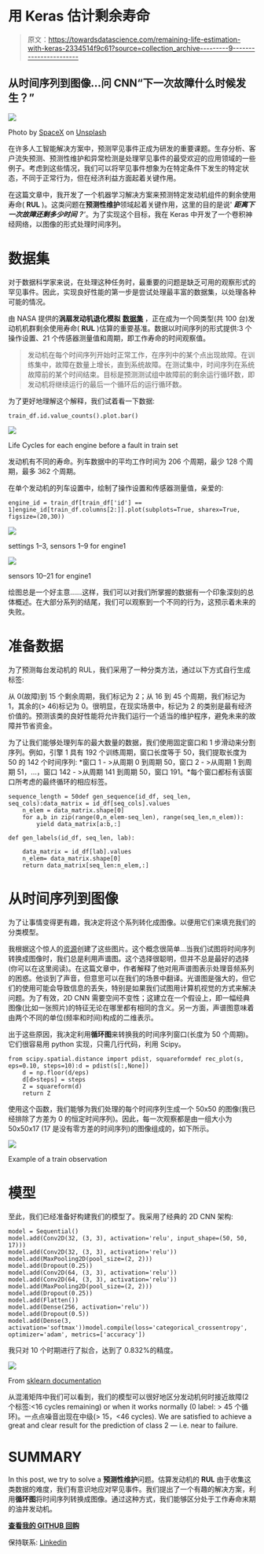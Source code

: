 # 用 Keras 估计剩余寿命

> 原文：<https://towardsdatascience.com/remaining-life-estimation-with-keras-2334514f9c61?source=collection_archive---------9----------------------->

## 从时间序列到图像…问 CNN“下一次故障什么时候发生？”

![](img/03a5b07d3d467b9020720ea5949a738d.png)

Photo by [SpaceX](https://unsplash.com/@spacex?utm_source=medium&utm_medium=referral) on [Unsplash](https://unsplash.com?utm_source=medium&utm_medium=referral)

在许多人工智能解决方案中，预测罕见事件正成为研发的重要课题。生存分析、客户流失预测、预测性维护和异常检测是处理罕见事件的最受欢迎的应用领域的一些例子。考虑到这些情况，我们可以将罕见事件想象为在特定条件下发生的特定状态，不同于正常行为，但在经济利益方面起着关键作用。

在这篇文章中，我开发了一个机器学习解决方案来预测特定发动机组件的剩余使用寿命( **RUL** )。这类问题在**预测性维护**领域起着关键作用，这里的目的是说' ***距离下一次故障还剩多少时间？***’。为了实现这个目标，我在 Keras 中开发了一个卷积神经网络，以图像的形式处理时间序列。

# 数据集

对于数据科学家来说，在处理这种任务时，最重要的问题是缺乏可用的观察形式的罕见事件。因此，实现良好性能的第一步是尝试处理最丰富的数据集，以处理各种可能的情况。

由 NASA 提供的**涡扇发动机退化模拟** [**数据集**](https://ti.arc.nasa.gov/tech/dash/groups/pcoe/prognostic-data-repository/) ，正在成为一个同类型(共 100 台)发动机机群剩余使用寿命( **RUL** )估算的重要基准。数据以时间序列的形式提供:3 个操作设置、21 个传感器测量值和周期，即工作寿命的时间观察值。

> 发动机在每个时间序列开始时正常工作，在序列中的某个点出现故障。在训练集中，故障在数量上增长，直到系统故障。在测试集中，时间序列在系统故障前的某个时间结束。目标是预测测试组中故障前的剩余运行循环数，即发动机将继续运行的最后一个循环后的运行循环数。

为了更好地理解这个解释，我们试着看一下数据:

```
train_df.id.value_counts().plot.bar()
```

![](img/a4de9e6eb96e667e5838a92d9143892d.png)

Life Cycles for each engine before a fault in train set

发动机有不同的寿命。列车数据中的平均工作时间为 206 个周期，最少 128 个周期，最多 362 个周期。

在单个发动机的列车设置中，绘制了操作设置和传感器测量值，亲爱的:

```
engine_id = train_df[train_df['id'] == 1]engine_id[train_df.columns[2:]].plot(subplots=True, sharex=True, figsize=(20,30))
```

![](img/35dbe51632998c3c6233883dea16818c.png)

settings 1–3, sensors 1–9 for engine1

![](img/16dfada0e04a8c3e1c96645d2f197bc8.png)

sensors 10–21 for engine1

绘图总是一个好主意……这样，我们可以对我们所掌握的数据有一个印象深刻的总体概述。在大部分系列的结尾，我们可以观察到一个不同的行为，这预示着未来的失败。

# 准备数据

为了预测每台发动机的 RUL，我们采用了一种分类方法，通过以下方式自行生成标签:

从 0(故障)到 15 个剩余周期，我们标记为 2；从 16 到 45 个周期，我们标记为 1，其余的(> 46)标记为 0。很明显，在现实场景中，标记为 2 的类别是最有经济价值的。预测该类的良好性能将允许我们运行一个适当的维护程序，避免未来的故障并节省资金。

为了让我们能够处理列车的最大数量的数据，我们使用固定窗口和 1 步滑动来分割序列。例如，引擎 1 具有 192 个训练周期，窗口长度等于 50，我们提取长度为 50 的 142 个时间序列:
*窗口 1 - >从周期 0 到周期 50，窗口 2 - >从周期 1 到周期 51，…，窗口 142 - >从周期 141 到周期 50，窗口 191。*每个窗口都标有该窗口所考虑的最终循环的相应标签。

```
sequence_length = 50def gen_sequence(id_df, seq_len, seq_cols):data_matrix = id_df[seq_cols].values
    n_elem = data_matrix.shape[0]
    for a,b in zip(range(0,n_elem-seq_len), range(seq_len,n_elem)):
        yield data_matrix[a:b,:]

def gen_labels(id_df, seq_len, lab):

    data_matrix = id_df[lab].values
    n_elem= data_matrix.shape[0]
    return data_matrix[seq_len:n_elem,:]
```

# 从时间序列到图像

为了让事情变得更有趣，我决定将这个系列转化成图像。以便用它们来填充我们的分类模型。

我根据这个惊人的[资源](https://www.kaggle.com/tigurius/recuplots-and-cnns-for-time-series-classification)创建了这些图片。这个概念很简单…当我们试图将时间序列转换成图像时，我们总是利用声谱图。这个选择很聪明，但并不总是最好的选择(你可以在这里阅读)。在这篇文章中，作者解释了他对用声谱图表示处理音频系列的困惑。他谈到了声音，但意思可以在我们的场景中翻译。光谱图是强大的，但它们的使用可能会导致信息的丢失，特别是如果我们试图用计算机视觉的方式来解决问题。为了有效，2D CNN 需要空间不变性；这建立在一个假设上，即一幅经典图像(比如一张照片)的特征无论在哪里都有相同的含义。另一方面，声谱图意味着由两个不同的单位(频率和时间)构成的二维表示。

出于这些原因，我决定利用**循环图**来转换我的时间序列窗口(长度为 50 个周期)。它们很容易用 python 实现，只需几行代码，利用 Scipy。

```
from scipy.spatial.distance import pdist, squareformdef rec_plot(s, eps=0.10, steps=10):d = pdist(s[:,None])
    d = np.floor(d/eps)
    d[d>steps] = steps
    Z = squareform(d)
    return Z
```

使用这个函数，我们能够为我们处理的每个时间序列生成一个 50x50 的图像(我已经排除了方差为 0 的恒定时间序列)。因此，每一次观察都是由一组大小为 50x50x17 (17 是没有零方差的时间序列)的图像组成的，如下所示。

![](img/7a2c522e9ed40ade8403052647af863a.png)

Example of a train observation

# 模型

至此，我们已经准备好构建我们的模型了。我采用了经典的 2D CNN 架构:

```
model = Sequential()
model.add(Conv2D(32, (3, 3), activation='relu', input_shape=(50, 50, 17)))
model.add(Conv2D(32, (3, 3), activation='relu'))
model.add(MaxPooling2D(pool_size=(2, 2)))
model.add(Dropout(0.25))
model.add(Conv2D(64, (3, 3), activation='relu'))
model.add(Conv2D(64, (3, 3), activation='relu'))
model.add(MaxPooling2D(pool_size=(2, 2)))
model.add(Dropout(0.25))
model.add(Flatten())
model.add(Dense(256, activation='relu'))
model.add(Dropout(0.5))
model.add(Dense(3, activation='softmax'))model.compile(loss='categorical_crossentropy', optimizer='adam', metrics=['accuracy'])
```

我只对 10 个时期进行了拟合，达到了 0.832%的精度。

![](img/a01c581fa54675b38d8d6579c2182666.png)

From [sklearn documentation](https://scikit-learn.org/stable/auto_examples/model_selection/plot_confusion_matrix.html)

从混淆矩阵中我们可以看到，我们的模型可以很好地区分发动机何时接近故障(2 个标签:<16 cycles remaining) or when it works normally (0 label: > 45 个循环)。一点点噪音出现在中级(> 15，<46 cycles). We are satisfied to achieve a great and clear result for the prediction of class 2 — i.e. near to failure.

# SUMMARY

In this post, we try to solve a **预测性维护**问题。估算发动机的 **RUL** 由于收集这类数据的难度，我们有意识地应对罕见事件。我们提出了一个有趣的解决方案，利用**循环图**将时间序列转换成图像。通过这种方式，我们能够区分处于工作寿命末期的油井发动机。

[**查看我的 GITHUB 回购**](https://github.com/cerlymarco/MEDIUM_NoteBook)

保持联系: [Linkedin](https://www.linkedin.com/in/marco-cerliani-b0bba714b/)